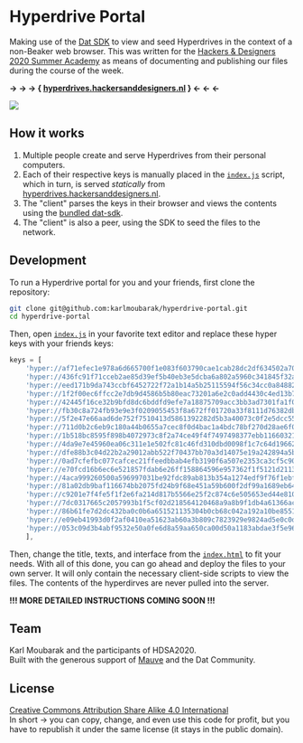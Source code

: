 # Hyperdrive Portal

Making use of the [Dat SDK](https://github.com/datproject/sdk) to view and seed Hyperdrives in the context of a non-Beaker web browser. This was written for the [Hackers & Designers 2020 Summer Academy](https://hackersanddesigners.nl/s/Summer_Academy_2020) as means of documenting and publishing our files during the course of the week.

**→ → → { [hyperdrives.hackersanddesigners.nl](https://hyperdrives.hackersanddesigners.nl) } ← ← ←**

<!--<img align="center" src="./loading-scatter.gif" />-->
<!--<center>![](loading-scatter.gif)</center>-->
![](loading-scatter.gif)

## How it works

1. Multiple people create and serve Hyperdrives from their personal computers. 
2. Each of their respective keys is manually placed in the [`index.js`](./index.js) script, which in turn, is served _statically_ from [hyperdrives.hackersanddesigners.nl](https://hyperdrives.hackersanddesigners.nl).
3. The "client" parses the keys in their browser and views the contents using the [bundled dat-sdk](./dat-sdk-bundle.js).
4. The "client" is also a peer, using the SDK to seed the files to the network.

## Development

To run a Hyperdrive portal for you and your friends, first clone the repository:
```bash
git clone git@github.com:karlmoubarak/hyperdrive-portal.git
cd hyperdrive-portal
```
Then, open [`index.js`](./index.js) in your favorite text editor and replace these hyper keys with your friends keys:
```js
keys = [ 
    'hyper://af71efec1e978a6d665700f1e083f603790cae1cab28dc2df634502a7016688e/', // jeroen
    'hyper://436fc91f71cceb2ae85d39ef5b40eb3e5dcba6a802a5960c341845f32a6527aa/', // karl
    'hyper://eed171b9da743ccbf6452722f72a1b14a5b25115594f56c34cc0a848828fe896/', // angeliki
    'hyper://1f2f00ec6ffcc2e7db9d4586b5b80eac73201a6e2c0add4430c4ed13b7ee76c0/', // dianaband
    'hyper://42445f16ce32b9bfd8dc6bddfd9efe7a18875709acc3bb3ad7301fa1f0a23eb3/', // anja
    'hyper://fb30c8a724fb93e9e3f0209055453f8a672ff01720a33f8111d76382dbfda28a/', // cristina
    'hyper://5f2e47e66aad6de752f7510413d5861392282d5b3a40073c0f2e5dcc5553ce5d/', // lark
    'hyper://711d0b2c6eb9c180a44b0655a7cec8f0d4bac1a4bdc78bf270d28ae6f09d61a6/', // Ephemereality Capture
    'hyper://1b518bc8595f898b4072973c8f2a74ce49f4f7497498377ebb1166032108fe8b/', // Selby
    'hyper://4da9e7e45960ea06c311e1e502fc81c46fd310dbd0098f1c7c64d196625cde5b/', // fame
    'hyper://dfe88b3c04d22b2a29012abb522f70437bb70a3d14075e19a242894a5ba3bba2/', // anniek
    'hyper://0ad7cfefbc077cafcec21ffeedbbab4efb3190f6a507e2353ca3cf5c9024a942/', // juju
    'hyper://e70fcd16b6ec6e521857fdab6e26ff158864596e957362f1f5121d2113e0956c/', // danny
    'hyper://4aca999260500a596997031be92fdc89ab813b354a1274edf9f76f1ebf70e272/', // Chinouk
    'hyper://81a02db9baf116674bb2075fd24b9f68e451a59b600f2df99a1689eb649ebd4b/', // Eric
    'hyper://c9201e7f4fe5f1f2e6fa214d817b5566e25f2c874c6e505653ed44e810d0bf8a/', // Stan
    'hyper://7dc0317665c2057993b1f5cf02d218564120468a9a8b9f1db4a61366ac9171a8/', // Heerko
    'hyper://86b61fe7d2dc432ba0c0b6a651521135304b0cb68c042a192a10be85519376b4/', // kwan
    'hyper://e09eb41993d0f2af0410ea51623ab60a3b809c7823929e9824ad5e0c0d8be05e/', // wendy
    'hyper://053c09d3b4abf9532e50a0fe6d8a59aa650ca00d50a1183abdae3f5e96809513/' // Ben
    ],
```
Then, change the title, texts, and interface from the [`index.html`](./index.html) to fit your needs. With all of this done, you can go ahead and deploy the files to your own server. It will only contain the necessary client-side scripts to view the files. The contents of the hyperdirves are never pulled into the server.

**!!! MORE DETAILED INSTRUCTIONS COMING SOON !!!**

## Team

Karl Moubarak and the participants of HDSA2020.<br>
Built with the generous support of [Mauve](https://ranger.mauve.moe/) and the Dat Community.

## License

[Creative Commons Attribution Share Alike 4.0 International](./LICENSE) <br>
In short → you can copy, change, and even use this code for profit, but you have to republish it under the same license (it stays in the public domain).
